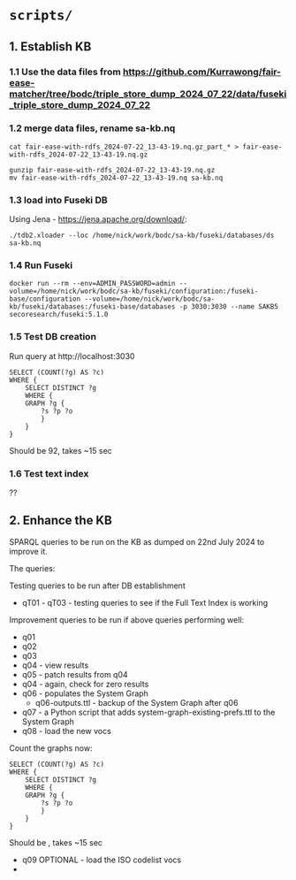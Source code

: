 # `scripts/`

## 1. Establish KB

### 1.1 Use the data files from https://github.com/Kurrawong/fair-ease-matcher/tree/bodc/triple_store_dump_2024_07_22/data/fuseki_triple_store_dump_2024_07_22

### 1.2 merge data files, rename sa-kb.nq

```
cat fair-ease-with-rdfs_2024-07-22_13-43-19.nq.gz_part_* > fair-ease-with-rdfs_2024-07-22_13-43-19.nq.gz

gunzip fair-ease-with-rdfs_2024-07-22_13-43-19.nq.gz
mv fair-ease-with-rdfs_2024-07-22_13-43-19.nq sa-kb.nq
```

### 1.3 load into Fuseki DB

Using Jena - https://jena.apache.org/download/:

```
./tdb2.xloader --loc /home/nick/work/bodc/sa-kb/fuseki/databases/ds sa-kb.nq
```

### 1.4 Run Fuseki

```
docker run --rm --env=ADMIN_PASSWORD=admin --volume=/home/nick/work/bodc/sa-kb/fuseki/configuration:/fuseki-base/configuration --volume=/home/nick/work/bodc/sa-kb/fuseki/databases:/fuseki-base/databases -p 3030:3030 --name SAKB5 secoresearch/fuseki:5.1.0
```

### 1.5 Test DB creation

Run query at http://localhost:3030

```
SELECT (COUNT(?g) AS ?c)
WHERE {
	SELECT DISTINCT ?g
	WHERE {
  	GRAPH ?g {
	    ?s ?p ?o
  		}
	}
}
```

Should be 92, takes ~15 sec

### 1.6 Test text index

??

## 2. Enhance the KB

SPARQL queries to be run on the KB as dumped on 22nd July 2024 to improve it.

The queries:

Testing queries to be run after DB establishment

* qT01 - qT03 - testing queries to see if the Full Text Index is working

Improvement queries to be run if above queries performing well:

* q01
* q02
* q03
* q04 - view results
* q05 - patch results from q04
* q04 - again, check for zero results
* q06 - populates the System Graph
    * q06-outputs.ttl - backup of the System Graph after q06
* q07 - a Python script that adds system-graph-existing-prefs.ttl to the System Graph
* q08 - load the new vocs

Count the graphs now:

```
SELECT (COUNT(?g) AS ?c)
WHERE {
	SELECT DISTINCT ?g
	WHERE {
  	GRAPH ?g {
	    ?s ?p ?o
  		}
	}
}
```

Should be , takes ~15 sec

* q09 OPTIONAL - load the ISO codelist vocs
* 

